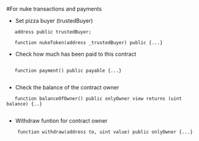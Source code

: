 #For nuke transactions and payments

- Set pizza buyer (trustedBuyer)
 ```
    address public trustedBuyer;

    function nukeToken(address _trustedBuyer) public {...}

 ```

- Check how much has been paid to this contract
 ```
    
    function payment() public payable {...}
    
 ```
 - Check the balance of the contract owner
 ```
    function balanceOfOwner() public onlyOwner view returns (uint balance) {..}
    
 ```

- Withdraw funtion for contract owner
 ```
     function withdraw(address to, uint value) public onlyOwner {...}
    
 ```
